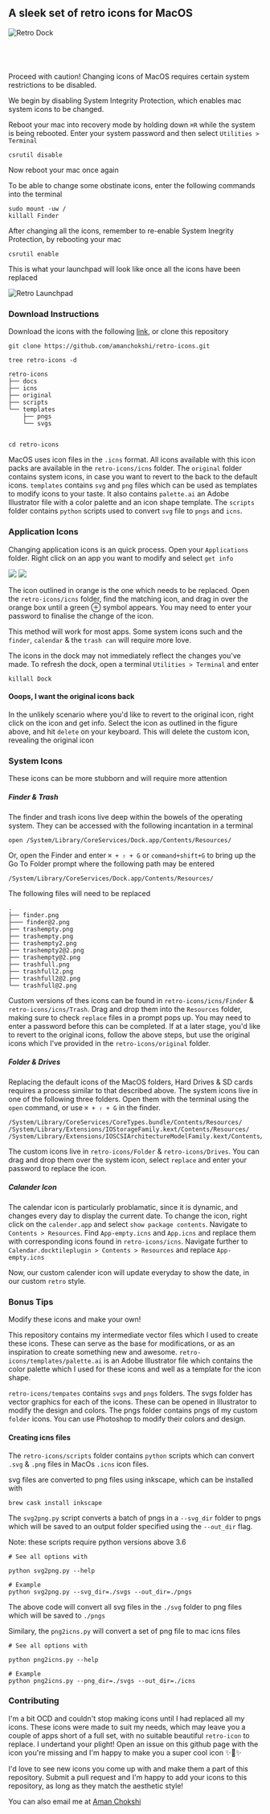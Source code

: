 A sleek set of retro icons for MacOS
-------------------------------------
![Retro Dock](docs/retro-icons.gif)

#


&nbsp;

Proceed with caution! Changing icons of MacOS requires certain system restrictions to be disabled.

We begin by disabling System Integrity Protection, which enables mac system icons to be changed.

Reboot your mac into recovery mode by holding down `⌘R` while the system is being rebooted. Enter your system password and then select `Utilities > Terminal`

```
csrutil disable
```

Now reboot your mac once again

To be able to change some obstinate icons, enter the following commands into the terminal

```
sudo mount -uw /
killall Finder
```

After changing all the icons, remember to re-enable System Inegrity Protection, by rebooting your mac

```
csrutil enable
```

This is what your launchpad will look like once all the icons have been replaced

![Retro Launchpad](docs/launchpad.png)


### Download Instructions

Download the icons with the following [link](https://github.com/amanchokshi/retro-icons/archive/master.zip), or clone this repository

```
git clone https://github.com/amanchokshi/retro-icons.git

tree retro-icons -d

retro-icons
├── docs
├── icns
├── original
├── scripts
└── templates
    ├── pngs
    └── svgs


cd retro-icons
```

MacOS uses icon files in the `.icns` format. All icons available with this icon packs are available in the `retro-icons/icns` folder.
The `original` folder contains system icons, in case you want to revert to the back to the default icons. `templates` contains
`svg` and `png` files which can be used as templates to modify icons to your taste. It also contains `palette.ai` an Adobe Illustrator
file with a color palette and an icon shape template. The `scripts` folder contains `python` scripts used to convert `svg` file to `pngs`
and `icns`.

### Application Icons

Changing application icons is an quick process. Open your `Applications` folder. Right click on an app you want to modify and select `get info`


<p float="left">
  <img src="docs/options.png"/>
  <img src="docs/info.png"/>
</p>

The icon outlined in orange is the one which needs to be replaced. Open the `retro-icons/icns` folder, find the matching icon, and drag in over
the orange box until a green ⊕ symbol appears. You may need to enter your password to finalise the change of the icon.

This method will work for most apps. Some system icons such and the `finder`, `calendar` & the `trash can` will require more love.

The icons in the dock may not immediately reflect the changes you've made. To refresh the dock, open a terminal `Utilities > Terminal`
and enter

```
killall Dock
```


#### Ooops, I want the original icons back
In the unlikely scenario where you'd like to revert to the original icon, right click on the icon and get info. Select the icon as
outlined in the figure above, and hit `delete` on your keyboard. This will delete the custom icon, revealing the original icon


### System Icons

These icons can be more stubborn and will require more attention

##### Finder & Trash
The finder and trash icons live deep within the bowels of the operating system. They can be accessed with the following incantation in a terminal

```
open /System/Library/CoreServices/Dock.app/Contents/Resources/
```

Or, open the Finder and enter `⌘ + ⇧ + G` or `command+shift+G` to bring up the Go To Folder prompt where the following path may be entered

```
/System/Library/CoreServices/Dock.app/Contents/Resources/
```

The following files will need to be replaced

```
.
├── finder.png
├─── finder@2.png
├── trashempty.png
├── trashempty.png
├── trashempty2.png
├── trashempty2@2.png
├── trashempty@2.png
├── trashfull.png
├── trashfull2.png
├── trashfull2@2.png
└── trashfull@2.png
```

Custom versions of thes icons can be found in `retro-icons/icns/Finder` & `retro-icons/icns/Trash`. Drag and drop them into the `Resources` folder,
making sure to check `replace` files in a prompt pops up. You may need to enter a password before this can be completed. If at a later stage,
you'd like to revert to the original icons, follow the above steps, but use the original icons which I've provided in the `retro-icons/original` folder.

##### Folder & Drives

Replacing the default icons of the MacOS folders, Hard Drives & SD cards requires a process similar to that described above.
The system icons live in one of the following  three folders. Open them with the terminal using the `open` command, or use
`⌘ + ⇧ + G` in the finder.


```
/System/Library/CoreServices/CoreTypes.bundle/Contents/Resources/
/System/Library/Extensions/IOStorageFamily.kext/Contents/Resources/
/System/Library/Extensions/IOSCSIArchitectureModelFamily.kext/Contents/Resources
```

The custom icons live in `retro-icons/Folder` & `retro-icons/Drives`. You can drag and drop them over the system icon, select `replace` and
enter your password to replace the icon.

##### Calander Icon

The calendar icon is particularly problamatic, since it is dynamic, and changes every day to display the current date. To change the icon,
right click on the `calender.app` and select `show package contents`. Navigate to `Contents > Resources`. Find `App-empty.icns` and `App.icns`
and replace them with corresponding icons found in `retro-icons/icns`. Navigate further to `Calendar.docktileplugin > Contents > Resources`
and replace `App-empty.icns`

Now, our custom calender icon will update everyday to show the date, in our custom `retro` style.

### Bonus Tips
Modify these icons and make your own!

This repository contains my intermediate vector files which I used to create these icons. These can serve as the base for modifications, or as an inspiration
to create something new and awesome. `retro-icons/templates/palette.ai` is an Adobe Illustrator file which contains the color palette which I used for these
icons and well as a template for the icon shape.

`retro-icons/tempates` contains `svgs` and `pngs` folders. The svgs folder has vector graphics for each of the icons. These can be opened
in Illustrator to modify the design and colors. The pngs folder contains pngs of my custom `folder` icons. You can use Photoshop to modify their colors and design.

#### Creating icns files

The `retro-icons/scripts` folder contains `python` scripts which can convert `.svg` & `.png` files in MacOs `.icns` icon files.

svg files are converted to png files using inkscape, which can be installed with

```
brew cask install inkscape
```

The `svg2png.py` script converts a batch of pngs in a `--svg_dir` folder to pngs which will be saved to an output folder specified using
the `--out_dir` flag.

Note: these scripts require python versions above 3.6
```
# See all options with

python svg2png.py --help

# Example
python svg2png.py --svg_dir=./svgs --out_dir=./pngs
```

The above code will convert all svg files in the `./svg` folder to png files which will be saved to `./pngs`

Similary, the `png2icns.py` will convert a set of png file to mac icns files

```
# See all options with

python png2icns.py --help

# Example
python png2icns.py --png_dir=./svgs --out_dir=./icns
```

### Contributing

I'm a bit OCD and couldn't stop making icons until I had replaced all my icons. These icons were made to suit my needs, which may leave
you a couple of apps short of a full set, with no suitable beautiful `retro-icon` to replace. I undertand your plight!
Open an issue on this github page with the icon you're missing and I'm happy to make you a super cool icon ✨🌙✨

I'd love to see new icons you come up with and make them a part of this repository. Submit a pull request and I'm happy
to add your icons to this repository, as long as they match the aesthetic style!

You can also email me at [Aman Chokshi](mailto:achokshi@student.unimelb.edu.au?subject=[GitHub]%20Retro%20Icons)
